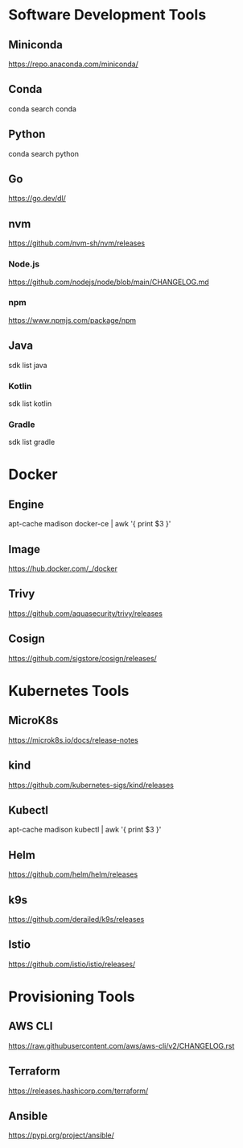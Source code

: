 # Software Development Tools

## Miniconda

https://repo.anaconda.com/miniconda/

## Conda

conda search conda

## Python

conda search python

## Go

https://go.dev/dl/

## nvm

https://github.com/nvm-sh/nvm/releases

### Node.js

https://github.com/nodejs/node/blob/main/CHANGELOG.md

### npm

https://www.npmjs.com/package/npm

## Java

sdk list java

### Kotlin

sdk list kotlin

### Gradle

sdk list gradle

# Docker

## Engine

apt-cache madison docker-ce | awk '{ print $3 }'

## Image

https://hub.docker.com/_/docker

## Trivy

https://github.com/aquasecurity/trivy/releases

## Cosign

https://github.com/sigstore/cosign/releases/

# Kubernetes Tools

## MicroK8s

https://microk8s.io/docs/release-notes

## kind

https://github.com/kubernetes-sigs/kind/releases

## Kubectl

apt-cache madison kubectl | awk '{ print $3 }'

## Helm

https://github.com/helm/helm/releases

## k9s

https://github.com/derailed/k9s/releases

## Istio

https://github.com/istio/istio/releases/

# Provisioning Tools

## AWS CLI

https://raw.githubusercontent.com/aws/aws-cli/v2/CHANGELOG.rst

## Terraform

https://releases.hashicorp.com/terraform/

## Ansible

https://pypi.org/project/ansible/
